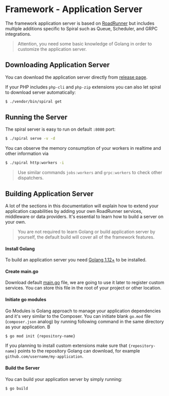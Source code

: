 # Framework - Application Server
The framework application server is based on [RoadRunner](https://roadrunner.dev) but includes multiple additions specific to Spiral such as
Queue, Scheduler, and GRPC integrations.

> Attention, you need some basic knowledge of Golang in order to customize the application server.

## Downloading Application Server
You can download the application server directly from [release page](https://github.com/spiral/framework/releases). 

If your PHP includes `php-cli` and `php-zip` extensions you can also let spiral to download server automatically:

```bash
$ ./vendor/bin/spiral get
```

## Running the Server
The spiral server is easy to run on default `:8080` port:

```bash
$ ./spiral serve -v -d
```

You can observe the memory consumption of your workers in realtime and other information via

```bash
$ ./spiral http:workers -i
```

> Use similar commands `jobs:workers` and `grpc:workers` to check other dispatchers.

## Building Application Server
A lot of the sections in this documentation will explain how to extend your application capabilities by adding your own RoadRunner services, middleware or data providers. It's essential to learn how to build a server on your own.

> You are not required to learn Golang or build application server by yourself, the default build will cover all of the framework features.

#### Install Golang
To build an application server you need [Golang 1.12+](https://golang.org/dl/) to be installed.

#### Create main.go
Download default [main.go](https://github.com/spiral/framework/blob/master/main.go) file, we are going to use it later to register custom services. You can store this file in the root of your project or other location.

#### Initiate go modules
Go Modules is Golang approach to manage your application dependencies and it's very similar to the Composer. You can initiate blank 
`go.mod` file (`composer.json` analog) by running following command in the same directory as your application.
 B
```bash
$ go mod init {repository-name}
``` 

If you planning to install custom extensions make sure that `{repository-name}` points to the repository Golang can download, for example
`github.com/username/my-application`.

#### Build the Server
You can build your application server by simply running:

```bash
$ go build
```
